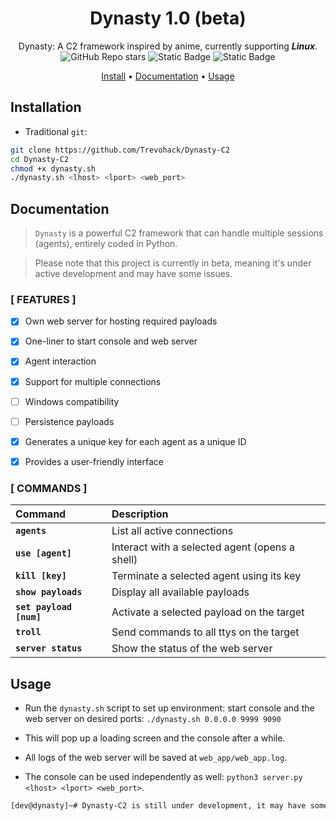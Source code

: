
<h1 align="center">Dynasty 1.0 (beta)</h1>

<div align="center">
  Dynasty: A C2 framework inspired by anime, currently supporting <b><i>Linux</i></b>.<br> 
  <img alt="GitHub Repo stars" src="https://img.shields.io/github/stars/Trevohack/Dynasty-C2?style=for-the-badge&labelColor=blue&color=violet">
  <img alt="Static Badge" src="https://img.shields.io/badge/Tested--on-Linux-violet?style=for-the-badge&logo=linux&logoColor=black&labelColor=blue">
  <img alt="Static Badge" src="https://img.shields.io/badge/Bash-violet?style=for-the-badge&logo=gnubash&logoColor=black&labelColor=blue">
  <p></p>
  <a href="https://github.com/Trevohack/Dynasty-C2?tab=readme-ov-file#installation">Install</a>
  <span> • </span>
  <a href="https://github.com/Trevohack/Dynasty-C2?tab=readme-ov-file#documentation">Documentation</a>
  <span> • </span>
  <a href="https://github.com/Trevohack/Dynasty-C2?tab=readme-ov-file#usage">Usage</a>
  <p></p>
</div>

## Installation

* Traditional `git`:

```bash
git clone https://github.com/Trevohack/Dynasty-C2 
cd Dynasty-C2 
chmod +x dynasty.sh
./dynasty.sh <lhost> <lport> <web_port>
``` 


## Documentation

> `Dynasty` is a powerful C2 framework that can handle multiple sessions (agents), entirely coded in Python. 

> Please note that this project is currently in beta, meaning it's under active development and may have some issues.

### [ FEATURES ] 

- [X] Own web server for hosting required payloads
- [X] One-liner to start console and web server 
- [X] Agent interaction 
- [X] Support for multiple connections
- [ ] Windows compatibility
- [ ] Persistence payloads
- [X] Generates a unique key for each agent as a unique ID 
- [X] Provides a user-friendly interface 


### [ COMMANDS ]

| Command | Description |
| :-------- | :-------   | 
| **`agents`** |  List all active connections |
| **`use [agent]`** | Interact with a selected agent (opens a shell) |
| **`kill [key]`** | Terminate a selected agent using its key |
| **`show payloads`** | Display all available payloads | 
| **`set payload [num]`** | Activate a selected payload on the target |
| **`troll`** | Send commands to all ttys on the target |
| **`server status`** | Show the status of the web server |


## Usage 

* Run the `dynasty.sh` script to set up environment: start console and the web server on desired ports: `./dynasty.sh 0.0.0.0 9999 9090` 

* This will pop up a loading screen and the console after a while. 

* All logs of the web server will be saved at `web_app/web_app.log`. 

* The console can be used independently as well: `python3 server.py <lhost> <lport> <web_port>`. 


```bash
[dev@dynasty]~# Dynasty-C2 is still under development, it may have some issues. A more stable version of it will be out soon
```






